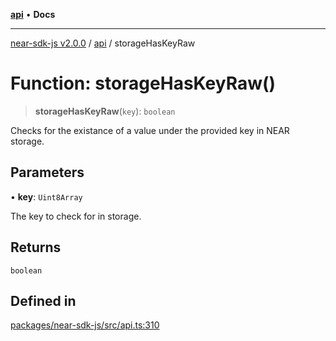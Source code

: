 [**api**](../README.md) • **Docs**

***

[near-sdk-js v2.0.0](../../packages.md) / [api](../README.md) / storageHasKeyRaw

# Function: storageHasKeyRaw()

> **storageHasKeyRaw**(`key`): `boolean`

Checks for the existance of a value under the provided key in NEAR storage.

## Parameters

• **key**: `Uint8Array`

The key to check for in storage.

## Returns

`boolean`

## Defined in

[packages/near-sdk-js/src/api.ts:310](https://github.com/dim-daskalov/near-sdk-js/blob/1a0ba6d21107f9be72f7c7293e6bb551722b82bb/packages/near-sdk-js/src/api.ts#L310)
